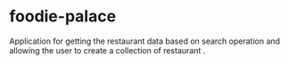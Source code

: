 # foodie-palace
Application for getting the restaurant data based on search operation and allowing the user to create a collection of restaurant .
